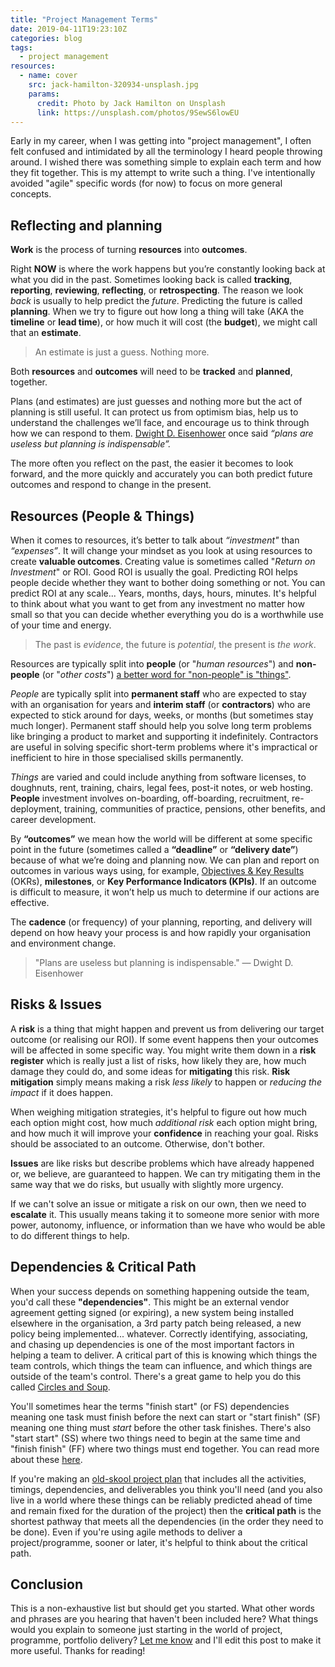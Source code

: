 ```yaml
---
title: "Project Management Terms"
date: 2019-04-11T19:23:10Z
categories: blog  
tags: 
  - project management
resources:
  - name: cover
    src: jack-hamilton-320934-unsplash.jpg
    params:
      credit: Photo by Jack Hamilton on Unsplash
      link: https://unsplash.com/photos/9SewS6lowEU
---
```


Early in my career, when I was getting into "project management", I often felt confused and intimidated by all the terminology I heard people throwing around. I wished there was something simple to explain each term and how they fit together. This is my attempt to write such a thing. I've intentionally avoided "agile" specific words (for now) to focus on more general concepts. 

## Reflecting and planning
**Work** is the process of turning **resources**  into **outcomes**.

Right **NOW** is where the work happens but you’re constantly looking back at what you did in the past. <!--This is usually called “reporting” (or “tracking”) and is a useful way to think about  and thinking about what you will do in the future.--> Sometimes looking back is called **tracking**, **reporting**, **reviewing**, **reflecting**, or **retrospecting**. The reason we look _back_ is usually to help predict the _future_. Predicting the future is called **planning**. When we try to figure out how long a thing will take (AKA the **timeline** or **lead time**), or how much it will cost (the **budget**), we might call that an **estimate**. 

> An estimate is just a guess. Nothing more.

Both **resources** and **outcomes** will need to be **tracked** and **planned**, together.

Plans (and estimates) are just guesses and nothing more but the act of planning is still useful. It can protect us from optimism bias, help us to understand the challenges we’ll face, and encourage us to think through how we can respond to them. [Dwight D. Eisenhower](https://en.wikipedia.org/wiki/Dwight_D._Eisenhower) once said _“plans are useless but planning is indispensable”._ 

The more often you reflect on the past, the easier it becomes to look forward, and the more quickly and accurately you can both predict future outcomes and respond to change in the present.

## Resources (People & Things)
When it comes to resources, it’s better to talk about _“investment"_ than _“expenses”_. It will change your mindset as you look at using resources to create **valuable outcomes**. Creating value is sometimes called "_Return on Investment_" or ROI. Good ROI is usually the goal. Predicting ROI helps people decide whether they want to bother doing something or not. You can predict ROI at any scale... Years, months, days, hours, minutes. It's helpful to think about what you want to get from any investment no matter how small so that you can decide whether everything you do is a worthwhile use of your time and energy.

<!--That said, sometimes you're just trying things for the sake of trying things and you don't know what the outcome will be. It's a rare and wonderful thing to get to simply play. Take advantage of this and appreciate it fully whenever you get the chance. -->


> The past is _evidence_, the future is _potential_, the present is _the work_.

Resources are typically split into **people** (or "_human resources_") and **non-people** (or "_other costs_") [a better word for "non-people" is "things"](https://twitter.com/ewebber/status/979374038144421894).

_People_ are typically split into **permanent staff** who are expected to stay with an organisation for years and **interim staff** (or **contractors**) who are expected to stick around for days, weeks, or months (but sometimes stay much longer). Permanent staff should help you solve long term problems like bringing a product to market and supporting it indefinitely. Contractors are useful in solving specific short-term problems where it's impractical or inefficient to hire in those specialised skills permanently.

_Things_ are varied and could include anything from software licenses, to doughnuts, rent, training, chairs, legal fees, post-it notes, or web hosting. **People** investment involves on-boarding, off-boarding, recruitment, re-deployment, training, communities of practice, pensions, other benefits, and career development.

By **“outcomes”** we mean how the world will be different at some specific point in the future (sometimes called a **“deadline”** or **“delivery date”**) because of what we’re doing and planning now. We can plan and report on outcomes in various ways using, for example, [Objectives & Key Results](/blog/okrs) (OKRs), **milestones**, or **Key Performance Indicators (KPIs)**. If an outcome is difficult to measure, it won’t help us much to determine if our actions are effective. 

The **cadence** (or frequency) of your planning, reporting, and delivery will depend on how heavy your process is and how rapidly your organisation and environment change.

> "Plans are useless but planning is indispensable." &mdash; Dwight D. Eisenhower

## Risks & Issues
A **risk** is a thing that might happen and prevent us from delivering our target outcome (or realising our ROI). If some event happens then your outcomes will be affected in some specific way. You might write them down in a **risk register** which is really just a list of risks, how likely they are, how much damage they could do, and some ideas for **mitigating** this risk. **Risk mitigation** simply means making a risk _less likely_ to happen or _reducing the impact_ if it does happen.

When weighing mitigation strategies, it's helpful to figure out how much each option might cost, how much _additional risk_ each option might bring, and how much it will improve your **confidence** in reaching your goal. Risks should be associated to an outcome. Otherwise, don't bother. 

**Issues** are like risks but describe problems which have already happened or, we believe, are guaranteed to happen. We can try mitigating them in the same way that we do risks, but usually with slightly more urgency.

If we can't solve an issue or mitigate a risk on our own, then we need to **escalate** it. This usually means taking it to someone more senior with more power, autonomy, influence, or information than we have who would be able to do different things to help.

## Dependencies & Critical Path
When your success depends on something happening outside the team, you'd call these **"dependencies"**. This might be an external vendor agreement getting signed (or expiring), a new system being installed elsewhere in the organisation, a 3rd party patch being released, a new policy being implemented... whatever. Correctly identifying, associating, and chasing up dependencies is one of the most important factors in helping a team to deliver. A critical part of this is knowing which things the team controls, which things the team can influence, and which things are outside of the team's control. There's a great game to help you do this called [Circles and Soup](https://www.innovationgames.com/circles-and-soup/).

You'll sometimes hear the terms  "finish start" (or FS) dependencies meaning one task must finish before the next can start or "start finish" (SF) meaning one thing must _start_ before the other task finishes. There's also "start start" (SS) where two things need to begin at the same time and "finish finish" (FF) where two things must end together. You can read more about these [here](https://en.wikipedia.org/wiki/Dependency_(project_management)).

If you're making an [old-skool project plan](https://en.wikipedia.org/wiki/Gantt_chart) that includes all the activities, timings, dependencies, and deliverables you think you'll need (and you also live in a world where these things can be reliably predicted ahead of time and remain fixed for the duration of the project) then the **critical path** is the shortest pathway that meets all the dependencies (in the order they need to be done). Even if you're using agile methods to deliver a project/programme, sooner or later, it's helpful to think about the critical path.

## Conclusion
This is a non-exhaustive list but should get you started. What other words and phrases are you hearing that haven't been included here? What things would you explain to someone just starting in the world of project, programme, portfolio delivery? [Let me know](/contact) and I'll edit this post to make it more useful. Thanks for reading!

